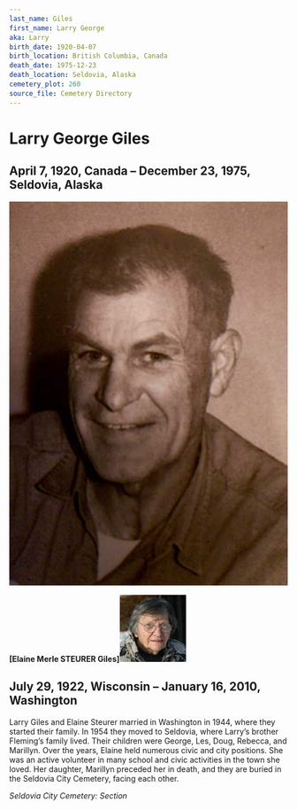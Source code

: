 ```yaml
---
last_name: Giles
first_name: Larry George
aka: Larry
birth_date: 1920-04-07
birth_location: British Columbia, Canada
death_date: 1975-12-23
death_location: Seldovia, Alaska
cemetery_plot: 260
source_file: Cemetery Directory
---
```

# Larry George Giles

## April 7, 1920, Canada – December 23, 1975, Seldovia, Alaska

![](../assets/images/Giles%20Family/media/image1.jpeg)

**\[Elaine Merle STEURER
Giles\]**![](../assets/images/Giles%20Family/media/image2.jpeg)

## July 29, 1922, Wisconsin – January 16, 2010, Washington

Larry Giles and Elaine Steurer married in Washington in 1944, where they
started their family. In 1954 they moved to Seldovia, where Larry’s
brother Fleming’s family lived. Their children were George, Les, Doug,
Rebecca, and Marillyn. Over the years, Elaine held numerous civic and
city positions. She was an active volunteer in many school and civic
activities in the town she loved. Her daughter, Marillyn preceded her in
death, and they are buried in the Seldovia City Cemetery, facing each
other.

*Seldovia City Cemetery: Section*

